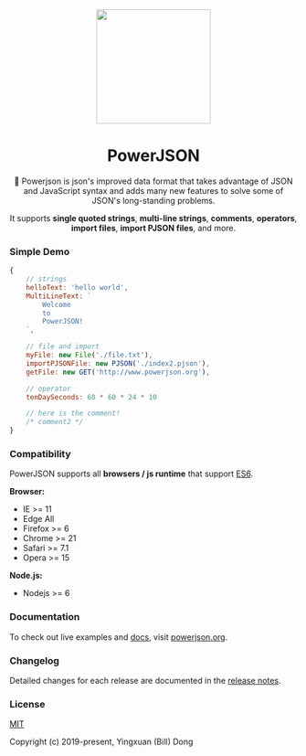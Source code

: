 <div align='center'>
<img src='https://powerjson.github.io/PowerJSON-Website-CN/logo-noopa.jpeg' height='200px'>

<h1>PowerJSON</h1>

:clap: Powerjson is json's improved data format that takes advantage of JSON and JavaScript syntax and adds many new features to solve some of JSON's long-standing problems.

It supports **single quoted strings**, **multi-line strings**, **comments**, **operators**, **import files**, **import PJSON files**, and more.
</div>

### Simple Demo
```javascript
{
    // strings
    helloText: 'hello world',
    MultiLineText: `
        Welcome
        to
        PowerJSON!
    `,

    // file and import
    myFile: new File('./file.txt'),
    importPJSONFile: new PJSON('./index2.pjson'),
    getFile: new GET('http://www.powerjson.org'),

    // operator
    tenDaySeconds: 60 * 60 * 24 * 10

    // here is the comment!
    /* comment2 */
}
```

### Compatibility
PowerJSON supports all **browsers / js runtime** that support [ES6](https://caniuse.com/#feat=es6).

**Browser:**
- IE >= 11
- Edge All
- Firefox >= 6
- Chrome >= 21
- Safari >= 7.1
- Opera >= 15

**Node.js:**
- Nodejs >= 6

### Documentation
To check out live examples and [docs](http://www.powerjson.org/), visit [powerjson.org](http://www.powerjson.org).

### Changelog
Detailed changes for each release are documented in the [release notes](https://github.com/PowerJSON/PowerJSON/releases).

### License
[MIT](https://opensource.org/licenses/MIT)

Copyright (c) 2019-present, Yingxuan (Bill) Dong
